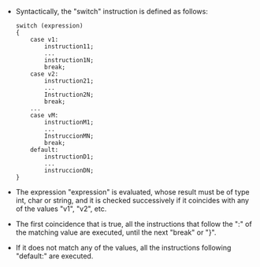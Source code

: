 - Syntactically, the "switch" instruction is defined as follows:
    ```
    switch (expression)
    {
        case v1:
            instruction11;
            ...
            instruction1N;
            break;
        case v2:
            instruction21;
            ...
            Instruction2N;
            break;
        ...
        case vM:
            instructionM1;
            ...
            InstruccionMN;
            break;
        default:
            instructionD1;
            ...
            instruccionDN;
    }
    ```
    
- The expression "expression" is evaluated, whose result must be of type int, char or string, and it is checked successively if it coincides with any of the values "v1", "v2", etc.
- The first coincidence that is true, all the instructions that follow the ":" of the matching value are executed, until the next "break" or "}".
- If it does not match any of the values, all the instructions following "default:" are executed.
